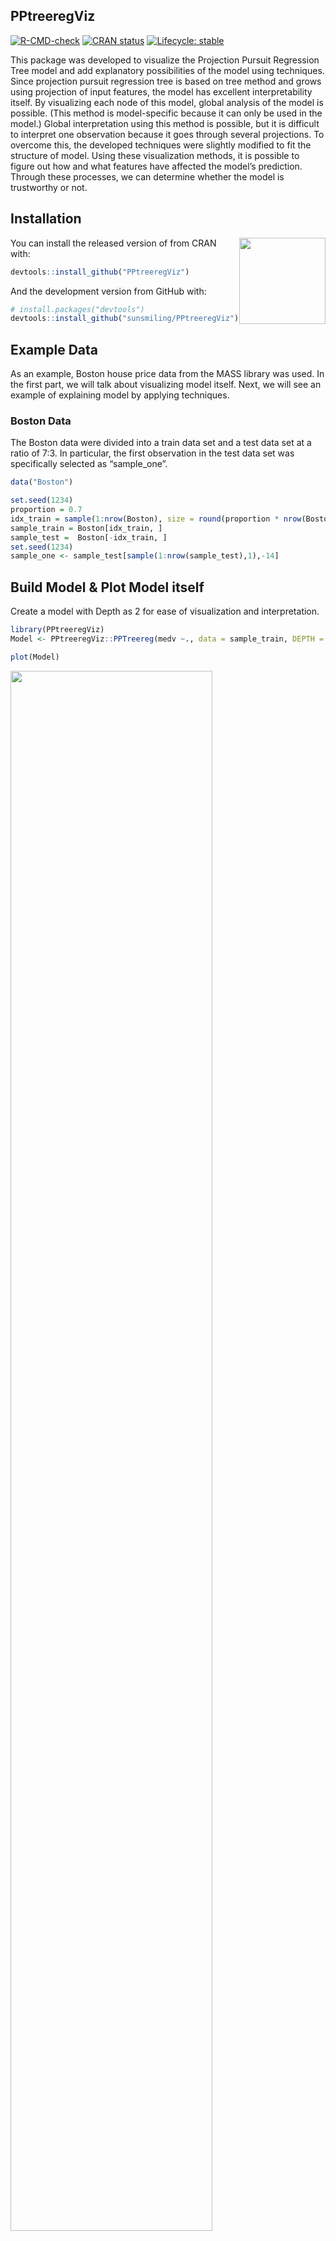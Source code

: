 
<!-- README.md is generated from README.Rmd. Please edit that file -->

## PPtreeregViz

<!-- badges: start -->

[![R-CMD-check](https://github.com/sunsmiling/PPtreeregViz/actions/workflows/R-CMD-check.yaml/badge.svg)](https://github.com/sunsmiling/PPtreeregViz/actions/workflows/R-CMD-check.yaml)
[![CRAN
status](https://www.r-pkg.org/badges/version/PPtreeregViz)](https://CRAN.R-project.org/package=PPtreeregViz)
[![Lifecycle:
stable](https://img.shields.io/badge/lifecycle-stable-brightgreen.svg)](https://lifecycle.r-lib.org/articles/stages.html#stable)
<!-- badges: end -->

This package was developed to visualize the Projection Pursuit
Regression Tree model
<a href="https://www.mdpi.com/2076-3417/11/21/9885/pdf"></a> and add
explanatory possibilities of the model using techniques. Since
projection pursuit regression tree is based on tree method and grows
using projection of input features, the model has excellent
interpretability itself. By visualizing each node of this model, global
analysis of the model is possible. (This method is model-specific
because it can only be used in the model.) Global interpretation using
this method is possible, but it is difficult to interpret one
observation because it goes through several projections. To overcome
this, the developed techniques were slightly modified to fit the
structure of model. Using these visualization methods, it is possible to
figure out how and what features have affected the model’s prediction.
Through these processes, we can determine whether the model is
trustworthy or not.

## Installation

<a href='https://github.com/sunsmiling/PPtreeregViz'><img src="man/figures/logo.png" align="right" height="138.5"/></a>

You can install the released version of from CRAN with:

``` r
devtools::install_github("PPtreeregViz")
```

And the development version from GitHub with:

``` r
# install.packages("devtools")
devtools::install_github("sunsmiling/PPtreeregViz")
```

## Example Data

As an example, Boston house price data from the MASS library was used.
In the first part, we will talk about visualizing model itself. Next, we
will see an example of explaining model by applying techniques.

### Boston Data

The Boston data were divided into a train data set and a test data set
at a ratio of 7:3. In particular, the first observation in the test data
set was specifically selected as “sample_one”.

``` r
data("Boston")

set.seed(1234)
proportion = 0.7
idx_train = sample(1:nrow(Boston), size = round(proportion * nrow(Boston)))
sample_train = Boston[idx_train, ]
sample_test =  Boston[-idx_train, ]
set.seed(1234)
sample_one <- sample_test[sample(1:nrow(sample_test),1),-14]
```

## Build Model & Plot Model itself

Create a model with Depth as 2 for ease of visualization and
interpretation.

``` r
library(PPtreeregViz)
Model <- PPtreeregViz::PPTreereg(medv ~., data = sample_train, DEPTH = 2)
```

``` r
plot(Model)
```

<img src="man/figures/README-treeplot-1.png" width="80%" />

    #> NULL

Through `pp_ggparty`, marginal predicted values and actual values are
drawn according to independent variables for each final node. In the
group with the lower 25% of house prices, (lower status of the
population (percent)) had a wide range from 10 to 30, but in the group
with the top 25%, had only values less than 15.

``` r
pp_ggparty(Model, "lstat", final.rule = 1)
```

<img src="man/figures/README-pp_ggparty-1.png" width="80%" />

``` r
pp_ggparty(Model, "lstat", final.rule = 4)
```

<img src="man/figures/README-unnamed-chunk-3-1.png" width="80%" />

``` r
pp_ggparty(Model, "lstat", final.rule = 5)
```

<img src="man/figures/README-unnamed-chunk-4-1.png" width="80%" />

### variable importance plot

By using the combination of the regression coefficient values of the
projection values at each split node, the importance of the variables
for which the model was built can be calculated. `PPimportance`
calculate split node’s coefficients and can be drawn for each final
leaf. The blue bar represents the positive slope (effect), and the red
bar represents the negative slope.

Variables are sorted according to the overall size of each bar, so you
can know the variables that are considered important for each final node
sequentially.

``` r
Tree.Imp <- PPimportance(Model) 
plot(Tree.Imp)
```

<img src="man/figures/README-unnamed-chunk-5-1.png" width="80%" />

If you use some arguments such as `marginal = TRUE` and `num_var`, you
can see the desired number of marginal variable importance of the whole
rather than each final leaf.

``` r
plot(Tree.Imp, marginal = TRUE, num_var = 5)
```

<img src="man/figures/README-unnamed-chunk-6-1.png" width="80%" />

### Node visualization

`PPregNodeViz` can visualize how train data is fitted for each node.
When the node.id is 4 (i.e. first final node), the result of fitted data
is displayed in black color. In order to improve accuracy, can choose
the final rule from 1 to 5, whether to use a single value or a linear
combination of independent variables.

``` r
PPregNodeViz(Model, node.id = 1)
```

<img src="man/figures/README-unnamed-chunk-7-1.png" width="80%" />

``` r
PPregNodeViz(Model, node.id = 4)
#> Warning: Removed 2 rows containing missing values (`geom_point()`).
```

<img src="man/figures/README-unnamed-chunk-8-1.png" width="80%" />

4th final leaf’s node id is 7.

``` r
PPregNodeViz(Model,node.id = 7)
#> Warning: Removed 2 rows containing missing values (`geom_point()`).
```

<img src="man/figures/README-unnamed-chunk-9-1.png" width="80%" />

### Variable visualization

Using `PPregvarViz` shows results similar to partial dependent plots of
how independent variable affects the prediction of Y in actual data. If
the argument `Indiv=TRUE`, the picture is drawn by dividing the grid for
each final node.

``` r
PPregVarViz(Model,"lstat")
#> `geom_smooth()` using method = 'loess' and formula = 'y ~ x'
```

<img src="man/figures/README-unnamed-chunk-10-1.png" width="80%" />

``` r
PPregVarViz(Model,"lstat",indiv = TRUE)
#> `geom_smooth()` using method = 'loess' and formula = 'y ~ x'
```

<img src="man/figures/README-unnamed-chunk-11-1.png" width="80%" />

``` r
PPregVarViz(Model,"chas",var.factor = TRUE)
```

<img src="man/figures/README-unnamed-chunk-12-1.png" width="80%" />

``` r
PPregVarViz(Model,"chas",indiv = TRUE, var.factor = TRUE)
```

<img src="man/figures/README-unnamed-chunk-13-1.png" width="80%" />

## Using  method

### Calculate SHAP for  method

So far, we have only seen the global movement of the model itself. From
now on, we will proceed with model analysis using SHAP values. Using the
SHAP value, you can see locally how one sample data moves in the model.
In order to calculate the SHAP value more faster, the method for
calculating the kernel shap of the package was slightly modified and
used.

``` r
sample_one
#>       crim zn indus chas   nox    rm  age    dis rad tax ptratio black lstat
#> 81 0.04113 25  4.86    0 0.426 6.727 33.5 5.4007   4 281      19 396.9  5.29
```

Since the `empirical` method, which is a more accurate calculation
method, takes more time to calculate, a `simple` calculation method,
which is an estimate of this value, was used.

``` r
ppshapr.simple(PPTreeregOBJ = Model, testObs = sample_one, final.rule = 5)$dt
#>        none       crim           zn     indus       chas      nox        rm
#> 1: 34.19573 -0.3102618 -0.005457964 0.1946273 -0.1216814 1.159332 -3.260457
#>           age        dis        rad       tax   ptratio      black     lstat
#> 1: 0.08411667 -0.3871038 -0.2375765 0.3034294 -1.093994 -0.1602463 0.6558048
#>    finalLeaf
#> 1:         4
```

Although the difference in calculation speed between and is quite large,
it can be seen that the results are similar.

### Decision plot

creates a tree based on the range of y values. Therefore, when
calculating the contributions of features of one observation, it is
natural that different values are calculated for each final leaf.
Compared with the data with y value in the lower 25% (first final leaf),
the effect of of \[`sample_one`\] was very large. On the other hand, it
can be seen that the influence of rm (average number of rooms per
dwelling) is very large in data with upper 25% large y value (4th final
leaf). How each feature affects y hat in one observation can be drawn in
two ways. `decisionplot` and `waterfallplot`.

``` r
decisionplot(Model, testObs = sample_one, method="simple",varImp = "shapImp",final.rule=5)
```

<img src="man/figures/README-unnamed-chunk-16-1.png" width="80%" />

``` r
waterfallplot(Model, testObs = sample_one, method="simple", final.rule=5)
```

<img src="man/figures/README-unnamed-chunk-17-1.png" width="80%" />

### Summary & Dependence plot

We would like to see how the entire SHAP values of train data move in
the model, not the effect of one observation. Since this could be quiet
computationally expensive, so it is calculated at once using .

``` r
shap_long <- ppshapr_prep(Model, final.rule = 5, method = "simple") #takes about 4 minutes
```

The summary plot visualizes how the overall features of the training
data affect the SHAP distribution. For each final leaf, a red dot means
that the feature value corresponding to that point has a high value. The
yellow color means the middle value of the feature value, and the blue
color has a lower feature value. For each leaf, features are sorted in
descending order of the SHAP’s variance. In all final leaves, rm, , and
tax had a great influence in determining the house price in common.

``` r
PPshapsummary(data_long = shap_long)
```

<img src="man/figures/README-unnamed-chunk-19-1.png" width="80%" />

Through the dependency plot, for each final leaf, the effect of the
number of rooms on the house price can be seen. When the number of rooms
was 6 or less, the number of rooms did not have a significant effect on
the house price in the low house price (first final leaf), but the SHAP
value had a negative value as the number of rooms decreased in the data
corresponding to the top 25% of the house price. In other words, it can
be interpreted that in an area with a low house price, when the number
of rooms was small or average, it did not affect house price, but in an
area with a high house price, a small number of rooms had a negative
effect on the house price.

``` r
PPshapdependence(shap_long,x = "rm")
```

<img src="man/figures/README-unnamed-chunk-20-1.png" width="80%" />

You can add color to see how it relates to other feature. As a result of
specifying as a color, it can be seen that the lower the and the larger
the number of rooms, SHAP values increase.

``` r
PPshapdependence(shap_long, x = "rm", color_feature = "lstat")
```

<img src="man/figures/README-unnamed-chunk-21-1.png" width="80%" />

Next, as a result of examining and age, the higher contributed to the
lower house price.

``` r
PPshapdependence(shap_long,x = "crim", color_feature = "age")
```

<img src="man/figures/README-unnamed-chunk-22-1.png" width="80%" />

### Submodular Pick for Projection pursuit regression Tree

``` r
pick_obs_1 <- subpick(shap_long,final.leaf = 1, obsnum = 10)
pick_obs_4 <- subpick(shap_long,final.leaf = 4, obsnum = 10)
```

``` r
subpick(shap_long,final.leaf =1, obsnum = 5)
#> $df
#>        crim zn indus chas   nox    rm   age    dis rad tax ptratio  black lstat
#> 1: 67.92080  0 18.10    0 0.693 5.683 100.0 1.4254  24 666    20.2 384.97 22.98
#> 2:  0.25387  0  6.91    0 0.448 5.399  95.3 5.8700   3 233    17.9 396.90 30.81
#> 3:  1.41385  0 19.58    1 0.871 6.129  96.0 1.7494   5 403    14.7 321.02 15.12
#> 4:  1.13081  0  8.14    0 0.538 5.713  94.1 4.2330   4 307    21.0 360.17 22.60
#> 5:  4.54192  0 18.10    0 0.770 6.398  88.0 2.5182  24 666    20.2 374.56  7.79
#> 
#> $obs
#> [1]   3  62  97 186 230
```

``` r
decisionplot(Model, testObs = pick_obs_1$df ,
             method="simple",
             varImp = "shapImp",final.rule = 5, Yrange = TRUE)
```

<img src="man/figures/README-decisionplot-1.png" width="80%" />

``` r



decisionplot(Model, testObs = pick_obs_4$df ,
             method="simple",
             varImp = "shapImp",final.rule = 5, Yrange = FALSE)
```

<img src="man/figures/README-decisionplot-2.png" width="80%" />

### Collaboration with other packages

It can be collaborate with various that have already been developed (
and lime). If you use these package, you cannot see the characteristics
of each final node, but you can see the results of the entire model. The
following shows an example using the functions in the package.

#### 

``` r
library("DALEX")
#> Welcome to DALEX (version: 2.4.2).
#> Find examples and detailed introduction at: http://ema.drwhy.ai/
#> 
#> 다음의 패키지를 부착합니다: 'DALEX'
#> The following object is masked from 'package:dplyr':
#> 
#>     explain
new_explainer <- explain_PP(PPTreeregOBJ = Model, data = sample_train[,-14], 
                            y = sample_train[,14], final.rule = 4)
#> Preparation of a new explainer is initiated
#>   -> model label       :  PPTreereg with final rule:  4 
#>   -> data              :  354  rows  13  cols 
#>   -> target variable   :  354  values 
#>   -> predict function  :  function(m, x) as.numeric(predict.PPTreereg(m, x, final.rule = final.rule)) 
#>   -> predicted values  :  No value for predict function target column. (  default  )
#>   -> model_info        :  package Model of class: PPTreereg package unrecognized , ver. Unknown , task regression (  default  ) 
#>   -> predicted values  :  numerical, min =  6.23836 , mean =  22.16265 , max =  50.86801  
#>   -> residual function :  difference between y and yhat (  default  )
#>   -> residuals         :  numerical, min =  -22.9165 , mean =  0.2167251 , max =  29.68961  
#>   A new explainer has been created!
```

``` r
DALEX::model_performance(new_explainer)
#> Measures for:  regression
#> mse        : 16.23654 
#> rmse       : 4.029459 
#> r2         : 0.8056848 
#> mad        : 1.566196
#> 
#> Residuals:
#>           0%          10%          20%          30%          40%          50% 
#> -22.91649613  -3.46075535  -2.01332404  -1.09793019  -0.59868895  -0.09435965 
#>          60%          70%          80%          90%         100% 
#>   0.57727933   1.21600562   2.26041174   4.14090308  29.68961335
```

``` r
DALEX::model_performance(new_explainer) %>% plot()
```

<img src="man/figures/README-unnamed-chunk-27-1.png" width="80%" />

``` r
DALEX::model_profile(new_explainer, variables = "rm") %>% plot()
```

<img src="man/figures/README-unnamed-chunk-28-1.png" width="80%" />

``` r
DALEX::model_profile(new_explainer, variables = "rm") %>%
  plot(geom="profiles")
```

<img src="man/figures/README-unnamed-chunk-29-1.png" width="80%" />

``` r
DALEX::predict_parts(new_explainer, new_observation = sample_one) %>% plot()
```

<img src="man/figures/README-unnamed-chunk-30-1.png" width="80%" />
